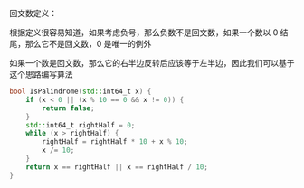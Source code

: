回文数定义：

根据定义很容易知道，如果考虑负号，那么负数不是回文数，如果一个数以 0 结尾，那么它不是回文数，0 是唯一的例外

如果一个数是回文数，那么它的右半边反转后应该等于左半边，因此我们可以基于这个思路编写算法
```cpp
bool IsPalindrome(std::int64_t x) {
    if (x < 0 || (x % 10 == 0 && x != 0)) {
        return false;
    }
    std::int64_t rightHalf = 0;
    while (x > rightHalf) {
        rightHalf = rightHalf * 10 + x % 10;
        x /= 10;
    }
    return x == rightHalf || x == rightHalf / 10;
}
```